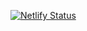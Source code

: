 [![Netlify Status](https://api.netlify.com/api/v1/badges/56723509-8a68-42c0-87fb-3ce5ebddeefe/deploy-status)](https://app.netlify.com/sites/tenshii/deploys)